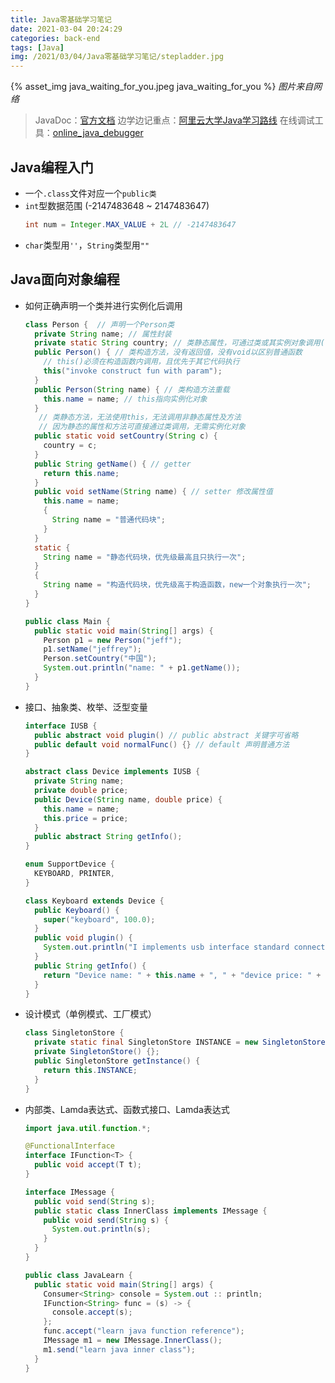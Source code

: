 ```yaml
---
title: Java零基础学习笔记
date: 2021-03-04 20:24:29
categories: back-end
tags: [Java]
img: /2021/03/04/Java零基础学习笔记/stepladder.jpg
---
```


{% asset_img java_waiting_for_you.jpeg java_waiting_for_you %}
*图片来自网络*

> JavaDoc：[官方文档](https://docs.oracle.com/javase/9/docs/api/overview-summary.html)
> 边学边记重点：[阿里云大学Java学习路线](https://edu.aliyun.com/roadmap/java)
> 在线调试工具：[online_java_debugger](https://www.onlinegdb.com/online_java_debugger)

## Java编程入门

- 一个`.class`文件对应一个`public类`
- `int`型数据范围 (-2147483648 ~ 2147483647)
  ```java
  int num = Integer.MAX_VALUE + 2L // -2147483647
  ```
- `char`类型用`''`，`String`类型用`""`

## Java面向对象编程

- 如何正确声明一个类并进行实例化后调用

  ```java
  class Person {  // 声明一个Person类
    private String name; // 属性封装
    private static String country; // 类静态属性，可通过类或其实例对象调用(有别于js)
    public Person() { // 类构造方法，没有返回值，没有void以区别普通函数
      // this()必须在构造函数内调用，且优先于其它代码执行
      this("invoke construct fun with param");
    }
    public Person(String name) { // 类构造方法重载
      this.name = name; // this指向实例化对象
    }
     // 类静态方法，无法使用this，无法调用非静态属性及方法
     // 因为静态的属性和方法可直接通过类调用，无需实例化对象
    public static void setCountry(String c) {
      country = c;
    }
    public String getName() { // getter
      return this.name;
    }
    public void setName(String name) { // setter 修改属性值
      this.name = name;
      {
        String name = "普通代码块";
      }
    }
    static {
      String name = "静态代码块，优先级最高且只执行一次";
    }
    {
      String name = "构造代码块，优先级高于构造函数，new一个对象执行一次";
    }
  }

  public class Main {
    public static void main(String[] args) {
      Person p1 = new Person("jeff");
      p1.setName("jeffrey");
      Person.setCountry("中国");
      System.out.println("name: " + p1.getName());
    }
  }
  ```

- 接口、抽象类、枚举、泛型变量

  ```java
  interface IUSB {
    public abstract void plugin() // public abstract 关键字可省略
    public default void normalFunc() {} // default 声明普通方法
  }

  abstract class Device implements IUSB {
    private String name;
    private double price;
    public Device(String name, double price) {
      this.name = name;
      this.price = price;
    }
    public abstract String getInfo();
  }

  enum SupportDevice {
    KEYBOARD, PRINTER,
  }

  class Keyboard extends Device {
    public Keyboard() {
      super("keyboard", 100.0);
    }
    public void plugin() {
      System.out.println("I implements usb interface standard connect with pc.")
    }
    public String getInfo() {
      return "Device name: " + this.name + ", " + "device price: " + this.price;
    }
  }
  ```

- 设计模式（单例模式、工厂模式）

  ```java
  class SingletonStore {
    private static final SingletonStore INSTANCE = new SingletonStore();
    private SingletonStore() {};
    public SingletonStore getInstance() {
      return this.INSTANCE;
    }
  }
  ```

- 内部类、Lamda表达式、函数式接口、Lamda表达式

  ```java
  import java.util.function.*;

  @FunctionalInterface
  interface IFunction<T> {
    public void accept(T t);
  }

  interface IMessage {
    public void send(String s);
    public static class InnerClass implements IMessage {
      public void send(String s) {
        System.out.println(s);
      }
    }
  }

  public class JavaLearn {
    public static void main(String[] args) {
      Consumer<String> console = System.out :: println;
      IFunction<String> func = (s) -> {
        console.accept(s);
      };
      func.accept("learn java function reference");
      IMessage m1 = new IMessage.InnerClass();
      m1.send("learn java inner class");
    }
  }
  ```